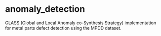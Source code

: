 # anomaly_detection
GLASS (Global and Local Anomaly co-Synthesis Strategy) implementation for metal parts defect detection using the MPDD dataset.
